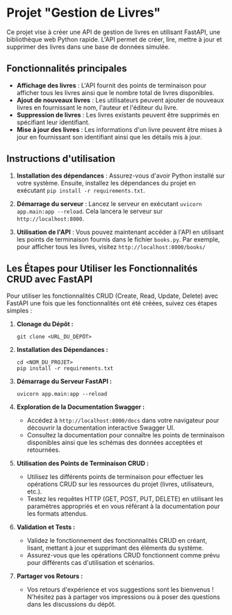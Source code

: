 # Projet "Gestion de Livres"

Ce projet vise à créer une API de gestion de livres en utilisant FastAPI, une bibliothèque web Python rapide. L'API permet de créer, lire, mettre à jour et supprimer des livres dans une base de données simulée.

## Fonctionnalités principales

- **Affichage des livres** : L'API fournit des points de terminaison pour afficher tous les livres ainsi que le nombre total de livres disponibles.
- **Ajout de nouveaux livres** : Les utilisateurs peuvent ajouter de nouveaux livres en fournissant le nom, l'auteur et l'éditeur du livre.
- **Suppression de livres** : Les livres existants peuvent être supprimés en spécifiant leur identifiant.
- **Mise à jour des livres** : Les informations d'un livre peuvent être mises à jour en fournissant son identifiant ainsi que les détails mis à jour.

## Instructions d'utilisation

1. **Installation des dépendances** : Assurez-vous d'avoir Python installé sur votre système. Ensuite, installez les dépendances du projet en exécutant `pip install -r requirements.txt`.

2. **Démarrage du serveur** : Lancez le serveur en exécutant `uvicorn app.main:app --reload`. Cela lancera le serveur sur `http://localhost:8000`.

3. **Utilisation de l'API** : Vous pouvez maintenant accéder à l'API en utilisant les points de terminaison fournis dans le fichier `books.py`. Par exemple, pour afficher tous les livres, visitez `http://localhost:8000/books/`

## Les Étapes pour Utiliser les Fonctionnalités CRUD avec FastAPI

Pour utiliser les fonctionnalités CRUD (Create, Read, Update, Delete) avec FastAPI une fois que les fonctionnalités ont été créées, suivez ces étapes simples :

1. **Clonage du Dépôt :**
   ```
   git clone <URL_DU_DÉPÔT>
   ```

2. **Installation des Dépendances :**
   ```
   cd <NOM_DU_PROJET>
   pip install -r requirements.txt
   ```

3. **Démarrage du Serveur FastAPI :**
   ```
   uvicorn app.main:app --reload
   ```

4. **Exploration de la Documentation Swagger :**
   - Accédez à `http://localhost:8000/docs` dans votre navigateur pour découvrir la documentation interactive Swagger UI.
   - Consultez la documentation pour connaître les points de terminaison disponibles ainsi que les schémas des données acceptées et retournées.

5. **Utilisation des Points de Terminaison CRUD :**
   - Utilisez les différents points de terminaison pour effectuer les opérations CRUD sur les ressources du projet (livres, utilisateurs, etc.).
   - Testez les requêtes HTTP (GET, POST, PUT, DELETE) en utilisant les paramètres appropriés et en vous référant à la documentation pour les formats attendus.

6. **Validation et Tests :**
   - Validez le fonctionnement des fonctionnalités CRUD en créant, lisant, mettant à jour et supprimant des éléments du système.
   - Assurez-vous que les opérations CRUD fonctionnent comme prévu pour différents cas d'utilisation et scénarios.

7. **Partager vos Retours :**
   - Vos retours d'expérience et vos suggestions sont les bienvenus ! N'hésitez pas à partager vos impressions ou à poser des questions dans les discussions du dépôt.